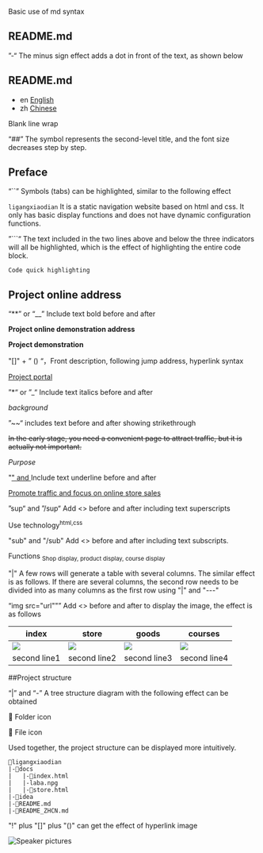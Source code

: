 Basic use of md syntax

## README.md

”-“  The minus sign effect adds a dot in front of the text, as shown below

## README.md
- en [English](README.md)
- zh [Chinese](README_ZHCN.md)

Blank line wrap

“##” The symbol represents the second-level title, and the font size decreases step by step.
## Preface
“``” Symbols (tabs) can be highlighted, similar to the following effect

`ligangxiaodian` It is a static navigation website based on html and css.
It only has basic display functions and does not have dynamic configuration functions.

”```“  The text included in the two lines above and below the three indicators will all be highlighted, which is the effect of highlighting the entire code block.

```
Code quick highlighting
```
## Project online address

“**” or “__”  Include text bold before and after

**Project online demonstration address**

__Project demonstration__

"[]" + ” () “，Front description, following jump address, hyperlink syntax

[Project portal](https://ouyanghongyio.github.io/ligangxiaodian/)

”*“ or ”_“  Include text italics before and after

*background*

”~~“ includes text before and after showing strikethrough

~~In the early stage, you need a convenient page to attract traffic, but it is actually not important.~~

_Purpose_

"<u>" and </u> Include text underline before and after

<u>Promote traffic and focus on online store sales</u>

”sup“ and ”/sup“  Add <> before and after including text superscripts

Use technology<sup>html,css</sup>

"sub" and "/sub"  Add <> before and after including text subscripts.

Functions <sub>Shop display, product display, course display</sub>

"|" A few rows will generate a table with several columns. The similar effect is as follows. If there are several columns, the second row needs to be divided into as many columns as the first row using "|" and "---"

“img src="url""” Add <> before and after to display the image, the effect is as follows

| index                                                                | store                                                                | goods                                                                | courses                                                              
|----------------------------------------------------------------------|----------------------------------------------------------------------|----------------------------------------------------------------------|----------------------------------------------------------------------|
| <img src="https://ouyanghongyio.github.io/ligangxiaodian/laba.png"/> | <img src="https://ouyanghongyio.github.io/ligangxiaodian/laba.png"/> | <img src="https://ouyanghongyio.github.io/ligangxiaodian/laba.png"/> | <img src="https://ouyanghongyio.github.io/ligangxiaodian/laba.png"/> 
| second line1                                                                 | second line2                                                                 | second line3                                                                 | second line4                                                                 |

##Project structure

“|” and “-” A tree structure diagram with the following effect can be obtained

📂  Folder icon

📄  File icon

Used together, the project structure can be displayed more intuitively.

```agsl
📂ligangxiaodian
|-📂docs
|   |-📄index.html
|   |-laba.npg
|   |-📄store.html
|-📂idea
|-📄README.md
|-📄README_ZHCN.md

```

"!" plus "[]" plus "()" can get the effect of hyperlink image

![Speaker pictures](https://ouyanghongyio.github.io/ligangxiaodian/laba.png)





